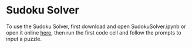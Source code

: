 # Sudoku Solver

To use the Sudoku Solver, first download and open SudokuSolver.ipynb or open it online [here](https://mybinder.org/v2/gh/chartung17/sudoku-solver/main?filepath=SudokuSolver.ipynb), then run the first code cell and follow the prompts to input a puzzle.
